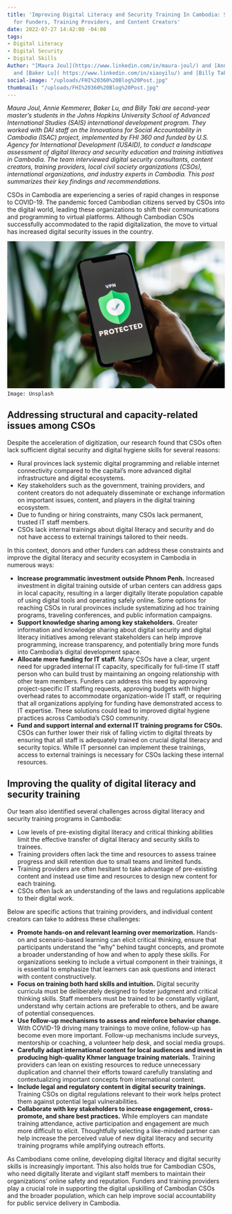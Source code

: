 ```yaml
---
title: 'Improving Digital Literacy and Security Training In Cambodia: Suggestions
  for Funders, Training Providers, and Content Creators'
date: 2022-07-27 14:42:00 -04:00
tags:
- Digital Literacy
- Digital Security
- Digital Skills
Author: "[Maura Joul](https://www.linkedin.com/in/maura-joul/) and [Annie Kemmerer](https://www.linkedin.com/in/anne-kemmerer/)
  and [Baker Lu]( https://www.linkedin.com/in/xiaoyilu/) and [Billy Taki](https://www.linkedin.com/in/williamtaki/)"
social-image: "/uploads/FHI%20360%20Blog%20Post.jpg"
thumbnail: "/uploads/FHI%20360%20Blog%20Post.jpg"
---
```


*Maura Joul, Annie Kemmerer, Baker Lu, and Billy Taki are second-year master’s students in the Johns Hopkins University School of Advanced International Studies (SAIS) international development program. They worked with DAI staff on the Innovations for Social Accountability in Cambodia (ISAC) project, implemented by FHI 360 and funded by U.S. Agency for International Development (USAID), to conduct a landscape assessment of digital literacy and security education and training initiatives in Cambodia. The team interviewed digital security consultants, content creators, training providers, local civil society organizations (CSOs), international organizations, and industry experts in Cambodia. This post summarizes their key findings and recommendations.*

CSOs in Cambodia are experiencing a series of rapid changes in response to COVID-19. The pandemic forced Cambodian citizens served by CSOs into the digital world, leading these organizations to shift their communications and programming to virtual platforms. Although Cambodian CSOs successfully accommodated to the rapid digitalization, the move to virtual has increased digital security issues in the country. 

![FHI 360 Blog Post.jpg](/uploads/FHI%20360%20Blog%20Post.jpg)`Image: Unsplash`

## Addressing structural and capacity-related issues among CSOs
Despite the acceleration of digitization, our research found that CSOs often lack sufficient  digital security and digital hygiene skills for several reasons:
* Rural provinces lack systemic digital programming and reliable internet connectivity compared to the capital’s more advanced digital infrastructure and digital ecosystems.
* Key stakeholders such as the government, training providers, and content creators do not adequately disseminate or exchange information on important issues, content, and players in the digital training ecosystem. 
* Due to funding or hiring constraints, many CSOs lack permanent, trusted IT staff members.
* CSOs lack internal trainings about digital literacy and security and do not have access to external trainings tailored to their needs. 

In this context, donors and other funders can address these constraints and improve the digital literacy and security ecosystem in Cambodia in numerous ways: 
* **Increase programmatic investment outside Phnom Penh.** Increased investment in digital training outside of urban centers can address gaps in local capacity, resulting in a larger digitally literate population capable of using digital tools and operating safely online. Some options for reaching CSOs in rural provinces include systematizing ad hoc training programs, traveling conferences, and public information campaigns.
* **Support knowledge sharing among key stakeholders.** Greater information and knowledge sharing about digital security and digital literacy initiatives among relevant stakeholders can help improve programming, increase transparency, and potentially bring more funds into Cambodia’s digital development space. 
* **Allocate more funding for IT staff.** Many CSOs have a clear, urgent need for upgraded internal IT capacity, specifically for full-time IT staff person who can build trust by maintaining an ongoing relationship with other team members. Funders can address this need by approving project-specific IT staffing requests, approving budgets with higher overhead rates to accommodate organization-wide IT staff, or requiring that all organizations applying for funding have demonstrated access to IT expertise. These solutions could lead to improved digital hygiene practices across Cambodia’s CSO community. 
* **Fund and support internal and external IT training programs for CSOs.** CSOs can further lower their risk of falling victim to digital threats by ensuring that all staff is adequately trained on crucial digital literacy and security topics. While IT personnel can implement these trainings, access to external trainings is necessary for CSOs lacking these internal resources.

## Improving the quality of digital literacy and security training
Our team also identified several challenges across digital literacy and security training programs in Cambodia: 
* Low levels of pre-existing digital literacy and critical thinking abilities limit the effective transfer of digital literacy and security skills to trainees. 
* Training providers often lack the time and resources to assess trainee progress and skill retention due to small teams and limited funds.
* Training providers are often hesitant to take advantage of pre-existing content and instead use time and resources to design new content for each training.
* CSOs often lack an understanding of the laws and regulations applicable to their digital work. 

Below are specific actions that training providers, and individual content creators can take to address these challenges: 
* **Promote hands-on and relevant learning over memorization.** Hands-on and scenario-based learning can elicit critical thinking, ensure that participants understand the “why” behind taught concepts, and promote a broader understanding of how and when to apply these skills. For organizations seeking to include a virtual component in their trainings, it is essential to emphasize that learners can ask questions and interact with content constructively.
* **Focus on training both hard skills and intuition.** Digital security curricula must be deliberately designed to foster judgment and critical thinking skills. Staff members must be trained to be constantly vigilant, understand why certain actions are preferable to others, and be aware of potential consequences.
* **Use follow-up mechanisms to assess and reinforce behavior change.** With COVID-19 driving many trainings to move online, follow-up has become even more important. Follow-up mechanisms include surveys, mentorship or coaching, a volunteer help desk, and social media groups.
* **Carefully adapt international content for local audiences and invest in producing high-quality Khmer language training materials.** Training providers can lean on existing resources to reduce unnecessary duplication and channel their efforts toward carefully translating and contextualizing important concepts from international content. 
* **Include legal and regulatory content in digital security trainings.** Training CSOs on digital regulations relevant to their work helps protect them against potential legal vulnerabilities. 
* **Collaborate with key stakeholders to increase engagement, cross-promote, and share best practices.** While employers can mandate training attendance, active participation and engagement are much more difficult to elicit. Thoughtfully selecting a like-minded partner can help increase the perceived value of new digital literacy and security training programs while amplifying outreach efforts.

As Cambodians come online, developing digital literacy and digital security skills is increasingly important. This also holds true for Cambodian CSOs, who need digitally literate and vigilant staff members to maintain their organizations’ online safety and reputation. Funders and training providers play a crucial role in supporting the digital upskilling of Cambodian CSOs and the broader population, which can help improve social accountability for public service delivery in Cambodia.